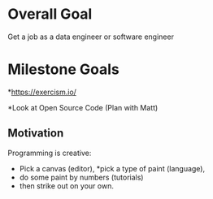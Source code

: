 # Overall Goal

Get a job as a data engineer or software engineer

# Milestone Goals

*https://exercism.io/

*Look at Open Source Code (Plan with Matt)


## Motivation

Programming is creative:
* Pick a canvas (editor), 
 *pick a type of paint (language), 
* do some paint by numbers (tutorials)
* then strike out on your own.
